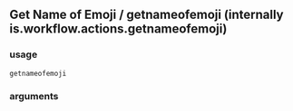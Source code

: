
## Get Name of Emoji / getnameofemoji (internally is.workflow.actions.getnameofemoji)

### usage
`getnameofemoji `

### arguments

